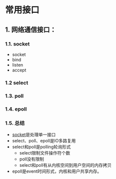 # 常用接口

## 1. 网络通信接口：

### 1.1. socket

- socket
- bind
- listen
- accept

### 1.2 select

### 1.3. poll

### 1.4. epoll

### 1.5. 总结

- [socket](../02_codes/03_pop_interfaces/socket_select_poll_epoll/socket_select_poll_epoll.sln)是处理单一接口
- select、poll、epoll是IO多路复用
- select和poll是polling轮询形式
  - select限制文件操作符个数
  - poll没有限制
  - select和poll有从内核空间到用户空间的内存拷贝
- epoll是event时间形式，内核和用户共享内存。

